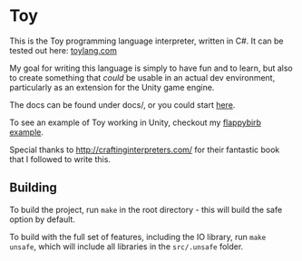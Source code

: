 # Toy

This is the Toy programming language interpreter, written in C#. It can be tested out here: [toylang.com](https://www.toylang.com)

My goal for writing this language is simply to have fun and to learn, but also to create something that *could* be usable in an actual dev environment, particularly as an extension for the Unity game engine.

The docs can be found under docs/, or you could start [here](docs/reference_language.md).

To see an example of Toy working in Unity, checkout my [flappybirb example](https://github.com/Ratstail91/flappybirb).

Special thanks to http://craftinginterpreters.com/ for their fantastic book that I followed to write this.

## Building

To build the project, run `make` in the root directory - this will build the safe option by default.

To build with the full set of features, including the IO library, run `make unsafe`, which will include all libraries in the `src/.unsafe` folder.

